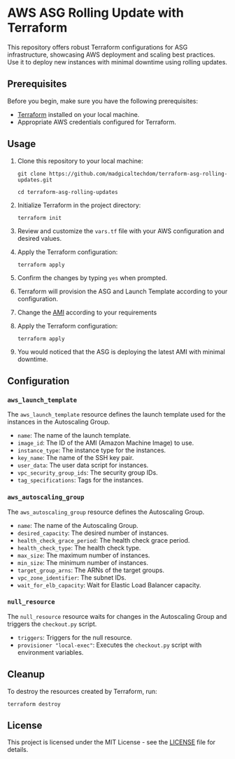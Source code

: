 # AWS ASG Rolling Update with Terraform 
This repository offers robust Terraform configurations for ASG infrastructure, showcasing AWS deployment and scaling best practices. Use it to deploy new instances with minimal downtime using rolling updates.

## Prerequisites  
Before you begin, make sure you have the following prerequisites:  
- [Terraform](https://www.terraform.io/downloads.html) installed on your local machine.
- Appropriate AWS credentials configured for Terraform.

## Usage  

1. Clone this repository to your local machine:     

    `git clone https://github.com/madgicaltechdom/terraform-asg-rolling-updates.git`

    `cd terraform-asg-rolling-updates `

2.  Initialize Terraform in the project directory:
    
    `terraform init`
    
3.  Review and customize the `vars.tf` file with your AWS configuration and desired values.
    
4.  Apply the Terraform configuration:
    
    `terraform apply`
    
5.  Confirm the changes by typing `yes` when prompted.
    
6.  Terraform will provision the ASG and Launch Template according to your configuration.
    
7.  Change the [AMI](https://github.com/madgicaltechdom/terraform-as-rolling-updates/blob/main/ami.tf#L5-L15) according to your requirements
8.  Apply the Terraform configuration:
    
    `terraform apply`

9. You would noticed that the ASG is deploying the latest AMI with minimal downtime.    
    

Configuration
-------------

### `aws_launch_template`

The `aws_launch_template` resource defines the launch template used for the instances in the Autoscaling Group.

*   `name`: The name of the launch template.
*   `image_id`: The ID of the AMI (Amazon Machine Image) to use.
*   `instance_type`: The instance type for the instances.
*   `key_name`: The name of the SSH key pair.
*   `user_data`: The user data script for instances.
*   `vpc_security_group_ids`: The security group IDs.
*   `tag_specifications`: Tags for the instances.

### `aws_autoscaling_group`

The `aws_autoscaling_group` resource defines the Autoscaling Group.

*   `name`: The name of the Autoscaling Group.
*   `desired_capacity`: The desired number of instances.
*   `health_check_grace_period`: The health check grace period.
*   `health_check_type`: The health check type.
*   `max_size`: The maximum number of instances.
*   `min_size`: The minimum number of instances.
*   `target_group_arns`: The ARNs of the target groups.
*   `vpc_zone_identifier`: The subnet IDs.
*   `wait_for_elb_capacity`: Wait for Elastic Load Balancer capacity.

### `null_resource`

The `null_resource` resource waits for changes in the Autoscaling Group and triggers the `checkout.py` script.

*   `triggers`: Triggers for the null resource.
*   `provisioner "local-exec"`: Executes the `checkout.py` script with environment variables.

Cleanup
-------

To destroy the resources created by Terraform, run:

`terraform destroy`

License
-------

This project is licensed under the MIT License - see the [LICENSE](LICENSE) file for details.

